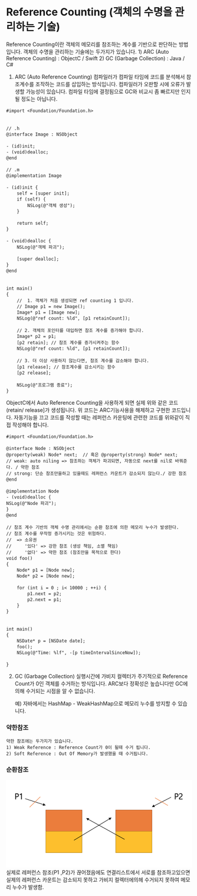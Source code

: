 # Reference Counting (객체의 수명을 관리하는 기술)
Reference Counting이란 객체의 메모리를 참조하는 계수를 기반으로 판단하는 방법입니다.
객체의 수명을 관리하는 기술에는 두가지가 있습니다.
	1) ARC (Auto Reference Counting) : ObjectC / Swift 
	2) GC (Garbage Collection) : Java / C#

1) ARC (Auto Reference Counting)
	컴파일러가 컴파일 타임에 코드를 분석해서 참조계수를 조작하는 코드를 삽입하는 방식입니다.
	컴파일러가 오판할 시에 오류가 발생할 가능성이 있습니다. 컴파일 타임에 결정됨으로 GC와 비교시 좀 빠르지만 인지될 정도는 아닙니다.
``` objc
#import <Foundation/Foundation.h>


// .h
@interface Image : NSObject

- (id)init;
- (void)dealloc;
@end

// .m
@implementation Image

- (id)init {
	self = [super init];
	if (self) {
		NSLog(@"객체 생성");
	}

	return self;
}

- (void)dealloc {
	NSLog(@"객체 파괴");

	[super dealloc];
}
@end


int main()
{
	//  1. 객체가 처음 생성되면 ref counting 1 입니다.
	// Image p1 = new Image();
	Image* p1 = [Image new];
	NSLog(@"ref count: %ld", [p1 retainCount]);

	// 2. 객체의 포인터를 대입하면 참조 계수를 증가해야 합니다.
	Image* p2 = p1;
	[p2 retain]; // 참조 계수를 증가시켜주는 함수
	NSLog(@"ref count: %ld", [p1 retainCount]);

	// 3. 더 이상 사용하지 않는다면, 참조 계수를 감소해야 합니다.
	[p1 release]; // 참조계수를 감소시키는 함수
	[p2 release];

	NSLog(@"프로그램 종료");
}

```
ObjectC에서 Auto Reference Counting을 사용하게 되면 실제 위와 같은 코드(retain/ release]가 생성됩니다.
위 코드는 ARC기능사용을 해제하고 구현한 코드입니다. 자동기능을 끄고 코드를 작성할 때는 레퍼런스 카운팅에 관련한 코드를 위와같이 직접 작성해야 합니다.

``` objc
#import <Foundation/Foundation.h>

@interface Node : NSObject
@property(weak) Node* next;  // 혹은 @property(strong) Node* next;
// weak: auto niling => 참조하는 객체가 파괴되면, 자동으로 next를 nil로 바꿔준다. / 약한 참조
// strong: 단순 참조만을하고 있을때도 레퍼런스 카운트가 감소되지 않는다./ 강한 참조
@end

@implementation Node
- (void)dealloc {
NSLog(@"Node 파괴");
}
@end

// 참조 계수 기반의 객체 수명 관리에서는 순환 참조에 의한 메모리 누수가 발생한다.
// 참조 계수를 무작정 증가시키는 것은 위험하다.
//  => 소유권
//     '있다' => 강한 참조 (생성 책임, 소멸 책임)
//     '없다' => 약한 참조 (참조만을 목적으로 한다)
void foo()
{
	Node* p1 = [Node new];
	Node* p2 = [Node new];

	for (int i = 0 ; i< 10000 ; ++i) {
		p1.next = p2;
		p2.next = p1;
	}
}


int main()
{
	NSDate* p = [NSDate date];
	foo();
	NSLog(@"Time: %lf", -[p timeIntervalSinceNow]);

}
```

2) GC (Garbage Collection)
	실행시간에 가비지 컬렉터가 주기적으로 Reference Count가 0인 객체를 수거하는 방식입니다. 
	ARC보다 정확성은 높습니다만 GC에 의해 수거되는 시점을 알 수 없습니다.

	예) 자바에서는 HashMap - WeakHashMap으로 메모리 누수를 방지할 수 있습니다. 

### 약한참조
	약한 참조에는 두가지가 있습니다.
	1) Weak Reference : Reference Count가 0이 될때 수거 됩니다.
	2) Soft Reference : Out Of Memory가 발생했을 때 수거됩니다. 

### 순환참조
![Circular reference](../images/circular_reference.png)
	실제로 레퍼런스 참조(P1 ,P2)가 끊어졌음에도 연결리스트에서 서로를 참조하고있으면 실제의 레퍼런스 카운트는 감소되지 못하고 가비지 컬렉터에의헤 수거되지 못하여 메모리 누수가 발생함.
